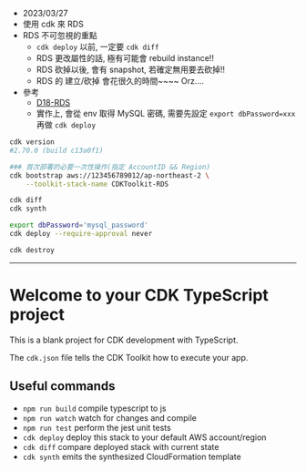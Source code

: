 - 2023/03/27
- 使用 cdk 來 RDS
- RDS 不可忽視的重點
  - `cdk deploy` 以前, 一定要 `cdk diff`
  - RDS 更改屬性的話, 極有可能會 rebuild instance!!
  - RDS 砍掉以後, 會有 snapshot, 若確定無用要去砍掉!!
  - RDS 的 建立/砍掉 會花很久的時間~~~~ Orz....
- 參考
  - [D18-RDS](https://ithelp.ithome.com.tw/articles/10247962)
  - 實作上, 會從 env 取得 MySQL 密碼, 需要先設定 `export dbPassword=xxx` 再做 `cdk deploy`

```bash
cdk version
#2.70.0 (build c13a0f1)

### 首次部署的必要一次性操作(指定 AccountID && Region)
cdk bootstrap aws://123456789012/ap-northeast-2 \
    --toolkit-stack-name CDKToolkit-RDS

cdk diff
cdk synth

export dbPassword='mysql_password'
cdk deploy --require-approval never

cdk destroy
```

---

# Welcome to your CDK TypeScript project

This is a blank project for CDK development with TypeScript.

The `cdk.json` file tells the CDK Toolkit how to execute your app.

## Useful commands

- `npm run build` compile typescript to js
- `npm run watch` watch for changes and compile
- `npm run test` perform the jest unit tests
- `cdk deploy` deploy this stack to your default AWS account/region
- `cdk diff` compare deployed stack with current state
- `cdk synth` emits the synthesized CloudFormation template
